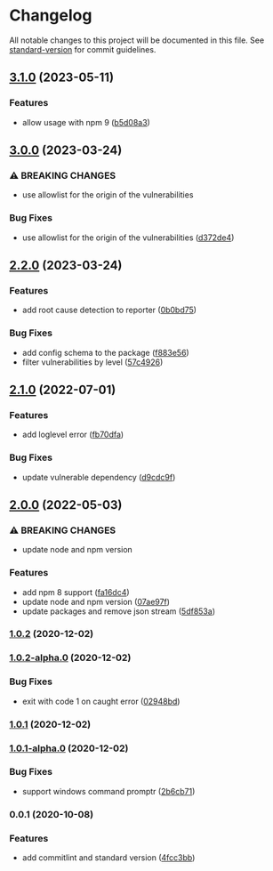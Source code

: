 # Changelog

All notable changes to this project will be documented in this file. See [standard-version](https://github.com/conventional-changelog/standard-version) for commit guidelines.

## [3.1.0](https://github.com/team-supercharge/audit-ci-wrapper/compare/v3.0.0...v3.1.0) (2023-05-11)


### Features

* allow usage with npm 9 ([b5d08a3](https://github.com/team-supercharge/audit-ci-wrapper/commit/b5d08a349299c4e8b7830012468f2129c0ed23ab))

## [3.0.0](https://github.com/team-supercharge/audit-ci-wrapper/compare/v2.2.0...v3.0.0) (2023-03-24)


### ⚠ BREAKING CHANGES

* use allowlist for the origin of the vulnerabilities

### Bug Fixes

* use allowlist for the origin of the vulnerabilities ([d372de4](https://github.com/team-supercharge/audit-ci-wrapper/commit/d372de4e5c3a3590fe45d7baf1eb5044dfd9d421))

## [2.2.0](https://github.com/team-supercharge/audit-ci-wrapper/compare/v2.1.0...v2.2.0) (2023-03-24)


### Features

* add root cause detection to reporter ([0b0bd75](https://github.com/team-supercharge/audit-ci-wrapper/commit/0b0bd75b86d6c2b0af7a41ccc0c217515563591f))


### Bug Fixes

* add config schema to the package ([f883e56](https://github.com/team-supercharge/audit-ci-wrapper/commit/f883e566a95390a21e7bcc92bfd6cc38eafd8941))
* filter vulnerabilities by level ([57c4926](https://github.com/team-supercharge/audit-ci-wrapper/commit/57c4926fca011613195161879beb672c9c5a94df))

## [2.1.0](https://github.com/team-supercharge/audit-ci-wrapper/compare/v2.0.0...v2.1.0) (2022-07-01)


### Features

* add loglevel error ([fb70dfa](https://github.com/team-supercharge/audit-ci-wrapper/commit/fb70dfaa054e00e487cf3e343d20bbc98ea5f67b))


### Bug Fixes

* update vulnerable dependency ([d9cdc9f](https://github.com/team-supercharge/audit-ci-wrapper/commit/d9cdc9f6c7f0f2dd1a0d4278962995cf2831a3a3))

## [2.0.0](https://github.com/team-supercharge/audit-ci-wrapper/compare/v1.0.2...v2.0.0) (2022-05-03)


### ⚠ BREAKING CHANGES

* update node and npm version

### Features

* add npm 8 support ([fa16dc4](https://github.com/team-supercharge/audit-ci-wrapper/commit/fa16dc429e6ba6cb954136111f741c84b21227f1))
* update node and npm version ([07ae97f](https://github.com/team-supercharge/audit-ci-wrapper/commit/07ae97f83bf52e5a628a1c4fbccb41b56bf7a1a3))
* update packages and remove json stream ([5df853a](https://github.com/team-supercharge/audit-ci-wrapper/commit/5df853ad85ca74a232cffcace3017132f52d6d2c))

### [1.0.2](https://github.com/team-supercharge/audit-ci-wrapper/compare/v1.0.2-alpha.0...v1.0.2) (2020-12-02)

### [1.0.2-alpha.0](https://github.com/team-supercharge/audit-ci-wrapper/compare/v1.0.1...v1.0.2-alpha.0) (2020-12-02)


### Bug Fixes

* exit with code 1 on caught error ([02948bd](https://github.com/team-supercharge/audit-ci-wrapper/commit/02948bd4cbd809bbde9059264dabb0aa93be42dd))

### [1.0.1](https://github.com/team-supercharge/audit-ci-wrapper/compare/v1.0.1-alpha.0...v1.0.1) (2020-12-02)

### [1.0.1-alpha.0](https://github.com/team-supercharge/audit-ci-wrapper/compare/v0.0.1...v1.0.1-alpha.0) (2020-12-02)


### Bug Fixes

* support windows command promptr ([2b6cb71](https://github.com/team-supercharge/audit-ci-wrapper/commit/2b6cb71c184c1ac09d8c2d78a88072f447b26159))

### 0.0.1 (2020-10-08)


### Features

* add commitlint and standard version ([4fcc3bb](https://github.com/team-supercharge/audit-ci-wrapper/commit/4fcc3bb2a05207b2df45be20a4c7cf6f16c41649))

